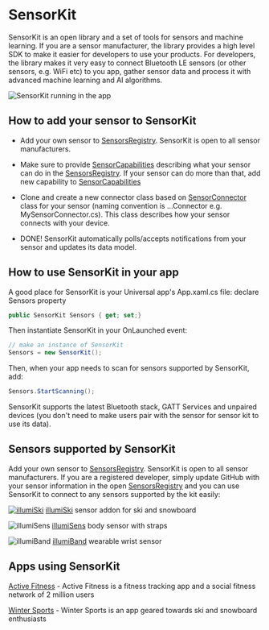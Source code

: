 # SensorKit

SensorKit is an open library and a set of tools for sensors and machine learning. If you are a sensor manufacturer, the library provides a high level SDK to make it easier for developers to use your products. For developers, the library makes it very easy to connect Bluetooth LE sensors (or other sensors, e.g. WiFi etc) to you app, gather sensor data and process it with advanced machine learning and AI algorithms.

![SensorKit running in the app](https://github.com/kevinash/SensorKit/blob/master/assets/sensorkit_app_250.png)

## How to add your sensor to SensorKit

* Add your own sensor to [SensorsRegistry](https://github.com/kevinash/SensorKit/blob/master/SensorKit/SensorsRegistry.cs). SensorKit is open to all sensor manufacturers.

* Make sure to provide [SensorCapabilities](https://github.com/kevinash/SensorKit/blob/master/SensorKit/SensorCapabilities.cs) describing what your sensor can do in the [SensorsRegistry](https://github.com/kevinash/SensorKit/blob/master/SensorKit/SensorsRegistry.cs). If your sensor can do more than that, add new capability to [SensorCapabilities](https://github.com/kevinash/SensorKit/blob/master/SensorKit/SensorCapabilities.cs)

* Clone and create a new connector class based on [SensorConnector](https://github.com/kevinash/SensorKit/blob/master/SensorKit/SensorKitConnector.cs) class for your sensor (naming convention is ...Connector e.g. MySensorConnector.cs). This class describes how your sensor connects with your device.

* DONE! SensorKit automatically polls/accepts notifications from your sensor and updates its data model.

## How to use SensorKit in your app

A good place for SensorKit is your Universal app's App.xaml.cs file: declare Sensors property

```C#
public SensorKit Sensors { get; set;}
```

Then instantiate SensorKit in your OnLaunched event:

```C#
// make an instance of SensorKit
Sensors = new SensorKit();
```

Then, when your app needs to scan for sensors supported by SensorKit, add:

```C#
Sensors.StartScanning();
```

SensorKit supports the latest Bluetooth stack, GATT Services and unpaired devices (you don't need to make users pair with the sensor for sensor kit to use its data).

## Sensors supported by SensorKit

Add your own sensor to [SensorsRegistry](https://github.com/kevinash/SensorKit/blob/master/SensorKit/SensorsRegistry.cs). SensorKit is open to all sensor manufacturers. If you are a registered developer, simply update GitHub with your sensor information in the open [SensorsRegistry](https://github.com/kevinash/SensorKit/blob/master/SensorKit/SensorsRegistry.cs) and you can use SensorKit to connect to any sensors supported by the kit easily:

[![illumiSki](https://github.com/kevinash/SensorKit/blob/master/assets/illumiski-150.png)](https://illumisens.com/collections/frontpage/products/illumiski-ski-sensor) [illumiSki](https://illumisens.com/collections/frontpage/products/illumiski-ski-sensor) sensor addon for ski and snowboard

![illumiSens](https://github.com/kevinash/SensorKit/blob/master/assets/illumisens-150.png)
[illumiSens](https://illumisens.com/collections/frontpage/products/illumisens-body-sensors) body sensor with straps

![illumiBand](https://github.com/kevinash/SensorKit/blob/master/assets/illumiband-150.png)
[illumiBand](https://illumisens.com/collections/frontpage/products/illumiband-wearable-sensors) wearable wrist sensor

## Apps using SensorKit

[Active Fitness](http://activefitness.co) - Active Fitness is a fitness tracking app and a social fitness network of 2 million users

[Winter Sports](http://winter-sports.co) - Winter Sports is an app geared towards ski and snowboard enthusiasts

